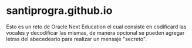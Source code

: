# santiprogra.github.io

Esto es un reto de Oracle Next Education el cual consiste en codificard las vocales y decodificar las mismas, de manera opcional se pueden agregar letras del abecedeario para realizar un mensaje "secreto".